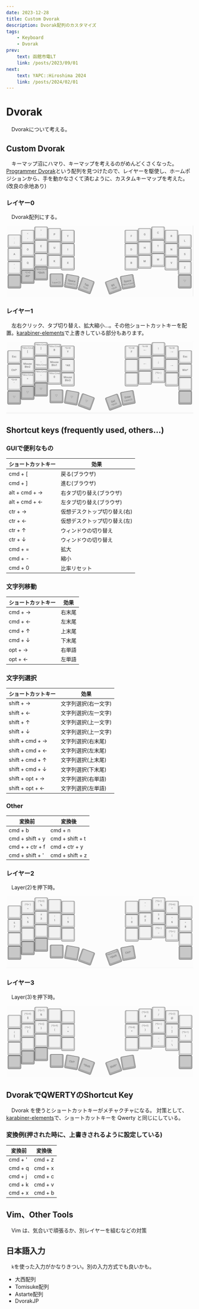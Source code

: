 ```yaml
---
date: 2023-12-28
title: Custom Dvorak
description: Dvorak配列のカスタマイズ
tags: 
    - Keyboard
    - Dvorak
prev: 
    text: 函館市電LT
    link: /posts/2023/09/01
next:
    text: YAPC::Hiroshima 2024
    link: /posts/2024/02/01
---
```


# Dvorak
&emsp;Dvorakについて考える。

## Custom Dvorak
&emsp;キーマップ沼にハマり、キーマップを考えるのがめんどくさくなった。[Programmer Dvorak](https://www.kaufmann.no/roland/dvorak/)という配列を見つけたので、レイヤーを駆使し、ホームポジションから、手を動かなさくて済むように、カスタムキーマップを考えた。(改良の余地あり)

### レイヤー0
&emsp;Dvorak配列にする。

![img](img/01/01.png)

### レイヤー1
&emsp;左右クリック、タブ切り替え、拡大縮小...。その他ショートカットキーを配置。[karabiner-elements](https://karabiner-elements.pqrs.org/)で上書きしている部分もあります。

![img](img/01/02.png)

## Shortcut keys (frequently used, others...)

### GUIで便利なもの
|ショートカットキー|効果|
|---|---|
|cmd + [|戻る(ブラウザ)|
|cmd + ]|進む(ブラウザ)|
|alt + cmd + →|右タブ切り替え(ブラウザ)|
|alt + cmd + ←|左タブ切り替え(ブラウザ)|
|ctr + →|仮想デスクトップ切り替え(右)|
|ctr + ←|仮想デスクトップ切り替え(左)|
|ctr + ↑|ウィンドウの切り替え|
|ctr + ↓|ウィンドウの切り替え|
|cmd + =|拡大|
|cmd + -|縮小|
|cmd + 0|比率リセット|

### 文字列移動
|ショートカットキー|効果|
|---|---|
|cmd + →|右末尾|
|cmd + ←|左末尾|
|cmd + ↑|上末尾|
|cmd + ↓|下末尾|
|opt + →|右単語|
|opt + ←|左単語|

### 文字列選択
|ショートカットキー|効果|
|---|---|
|shift + →|文字列選択(右一文字)|
|shift + ←|文字列選択(左一文字)|
|shift + ↑|文字列選択(上一文字)|
|shift + ↓|文字列選択(上一文字)|
|shift + cmd + →|文字列選択(右末尾)|
|shift + cmd + ←|文字列選択(左末尾)|
|shift + cmd + ↑|文字列選択(上末尾)|
|shift + cmd + ↓|文字列選択(下末尾)|
|shift + opt + →|文字列選択(右単語)|
|shift + opt + ←|文字列選択(左単語)|

### Other

|変換前|変換後|
|---|---|
|cmd + b|cmd + n|
|cmd + shift + y |cmd + shift + t|
|cmd + + ctr + f|cmd + ctr + y|
|cmd + shift + '|cmd + shift + z|

### レイヤー2
&emsp;Layer(2)を押下時。

![img](img/01/03.png)

### レイヤー3
&emsp;Layer(3)を押下時。

![img](img/01/04.png)

## DvorakでQWERTYのShortcut Key
&emsp;Dvorak を使うとショートカットキーがメチャクチャになる。
対策として、[karabiner-elements](https://karabiner-elements.pqrs.org/)で、ショートカットキーを Qwerty と同じにしている。

### 変換例(押された時に、上書きされるように設定している)

|変換前|変換後|
|---|---|
|cmd + '|cmd + z|
|cmd + q|cmd + x|
|cmd + j|cmd + c|
|cmd + k|cmd + v|
|cmd + x|cmd + b|

## Vim、Other Tools
&emsp;Vim は、気合いで頑張るか、別レイヤーを組むなどの対策

## 日本語入力
&emsp;`k`を使った入力がかなりきつい。別の入力方式でも良いかも。

- 大西配列
- Tomisuke配列
- Astarte配列
- DvorakJP